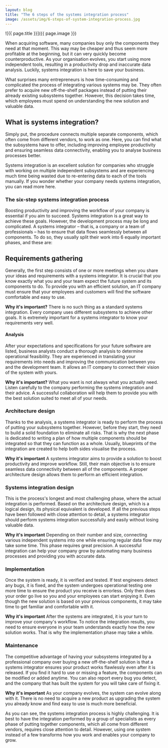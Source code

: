 ```yaml
---
layout: blog
title: "The 6 steps of the systems integration process"
image: /assets/img/6-steps-of-system-integration-process.jpg
---
```

![{{ page.title }}]({{ page.image }})
 
When acquiring software, many companies buy only the components they need at that moment. This way may be cheaper and thus seem more profitable at the beginning, but it can very quickly become counterproductive. As your organisation evolves, you start using more independent tools, resulting in a productivity drop and inaccurate data analysis. Luckily, systems integration is here to save your business.

What surprises many entrepreneurs is how time-consuming and complicated the process of integrating various systems may be. They often prefer to acquire new off-the-shelf packages instead of putting their already existing subsystems together. However, this decision takes time, which employees must spend on understanding the new solution and valuable data.

## What is systems integration?
Simply put, the procedure connects multiple separate components, which often come from different vendors, to work as one. Here, you can find what the subsystems have to offer, including improving employee productivity and ensuring seamless data connectivity, enabling you to analyse business processes better.

Systems integration is an excellent solution for companies who struggle with working on multiple independent subsystems and are experiencing much time being wasted due to re-entering data to each of the tools manually. If you wonder whether your company needs systems integration, you can read more here.

### The six-step systems integration process
Boosting productivity and improving the workflow of your company is essential if you aim to succeed. Systems integration is a great way to achieve these goals. However, the development process may be long and complicated. A systems integrator – that is, a company or a team of professionals – has to ensure that data flows seamlessly between all components. To do so, they usually split their work into 6 equally important phases, and these are:

## Requirements gathering
Generally, the first step consists of one or more meetings when you share your ideas and requirements with a systems integrator. It is crucial that you know exactly what you and your team expect the future system and its components to do. To provide you with an efficient solution, an IT company must ensure that your employees and customers will find the software comfortable and easy to use.

**Why it's important?**
There is no such thing as a standard systems integration. Every company uses different subsystems to achieve other goals. It is extremely important for a systems integrator to know your requirements very well.

#### Analysis
After your expectations and specifications for your future software are listed, business analysts conduct a thorough analysis to determine operational feasibility. They are experienced in translating your requirements into needs and improving the communication between you and the development team. It allows an IT company to connect their vision of the system with yours.

**Why it's important?**
What you want is not always what you actually need. Listen carefully to the company performing the systems integration and their advice. A successful collaboration will help them to provide you with the best solution suited to meet all of your needs.

### Architecture design
Thanks to the analysis, a systems integrator is ready to perform the process of putting your subsystems together. However, before they start, they need to build a solid foundation to eliminate all risks. That is why the next phase is dedicated to writing a plan of how multiple components should be integrated so that they can function as a whole. Usually, blueprints of the integration are created to help both sides visualise the process.

**Why it's important**
A systems integrator aims to provide a solution to boost productivity and improve workflow. Still, their main objective is to ensure seamless data connectivity between all of the components. A proper architecture design allows them to perform an efficient integration.

### Systems integration design
This is the process's longest and most challenging phase, where the actual integration is performed. Based on the architecture design, which is a logical design, its physical equivalent is developed. If all the previous steps have been followed with close attention to detail, a systems integrator should perform systems integration successfully and easily without losing valuable data.

**Why it's important**
Depending on their number and size, connecting various independent systems into one while ensuring regular data flow may take some time. This phase requires great precision. A successful integration can help your company grow by automating many business processes and providing you with accurate data.

### Implementation
Once the system is ready, it is verified and tested. If test engineers detect any bugs, it is fixed, and the system undergoes operational testing one more time to ensure the product you receive is errorless. Only then does your order go live so you and your employees can start enjoying it. Even though the new solution is based on your previous components, it may take time to get familiar and comfortable with it.

**Why it's important**
After the systems are integrated, it is your turn to improve your company's workflow. To notice the integration results, you need to ensure everyone in your team understands exactly how the new solution works. That is why the implementation phase may take a while.

### Maintenance
The competitive advantage of having your subsystems integrated by a professional company over buying a new off-the-shelf solution is that a systems integrator ensures your product works flawlessly even after it is released. If you find it hard to use or missing a feature, the components can be modified or added anytime. You can also report every bug you detect, and the company that has built the system for you will take care of fixing it.

**Why it's important**
As your company evolves, the system can evolve along with it. There is no need to acquire a new product as upgrading the system you already know and find easy to use is much more beneficial.

As you can see, the systems integration process is highly challenging. It is best to have the integration performed by a group of specialists as every phase of putting together components, which all come from different vendors, requires close attention to detail. However, using one system instead of a few transforms how you work and enables your company to grow.
